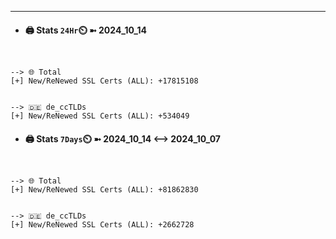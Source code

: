 

---
- #### 🖨️ **Stats** `24Hr`⏲️ ➼ 2024_10_14
```console


--> 🌐 Total
[+] New/ReNewed SSL Certs (ALL): +17815108


--> 🇩🇪 de_ccTLDs
[+] New/ReNewed SSL Certs (ALL): +534049

```

- #### 🖨️ **Stats** `7Days`⏲️ ➼ 2024_10_14 <--> 2024_10_07
```console


--> 🌐 Total
[+] New/ReNewed SSL Certs (ALL): +81862830


--> 🇩🇪 de_ccTLDs
[+] New/ReNewed SSL Certs (ALL): +2662728

```

